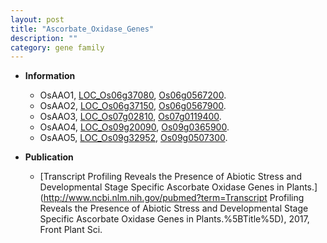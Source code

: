 ```yaml
---
layout: post
title: "Ascorbate_Oxidase_Genes"
description: ""
category: gene family
---
```


* **Information**  
    + OsAAO1, [LOC_Os06g37080](http://rice.uga.edu/cgi-bin/ORF_infopage.cgi?orf=LOC_Os06g37080), [Os06g0567200](http://rapdb.dna.affrc.go.jp/viewer/gbrowse_details/irgsp1?name=Os06g0567200).
    + OsAAO2, [LOC_Os06g37150](http://rice.uga.edu/cgi-bin/ORF_infopage.cgi?orf=LOC_Os06g37150), [Os06g0567900](http://rapdb.dna.affrc.go.jp/viewer/gbrowse_details/irgsp1?name=Os06g0567900).
    + OsAAO3, [LOC_Os07g02810](http://rice.uga.edu/cgi-bin/ORF_infopage.cgi?orf=LOC_Os07g02810), [Os07g0119400](http://rapdb.dna.affrc.go.jp/viewer/gbrowse_details/irgsp1?name=Os07g0119400).
    + OsAAO4, [LOC_Os09g20090](http://rice.uga.edu/cgi-bin/ORF_infopage.cgi?orf=LOC_Os09g20090), [Os09g0365900](http://rapdb.dna.affrc.go.jp/viewer/gbrowse_details/irgsp1?name=Os09g0365900).
    + OsAAO5, [LOC_Os09g32952](http://rice.uga.edu/cgi-bin/ORF_infopage.cgi?orf=LOC_Os09g32952), [Os09g0507300](http://rapdb.dna.affrc.go.jp/viewer/gbrowse_details/irgsp1?name=Os09g0507300).

* **Publication**  
    + [Transcript Profiling Reveals the Presence of Abiotic Stress and Developmental Stage Specific Ascorbate Oxidase Genes in Plants.](http://www.ncbi.nlm.nih.gov/pubmed?term=Transcript Profiling Reveals the Presence of Abiotic Stress and Developmental Stage Specific Ascorbate Oxidase Genes in Plants.%5BTitle%5D), 2017, Front Plant Sci.


